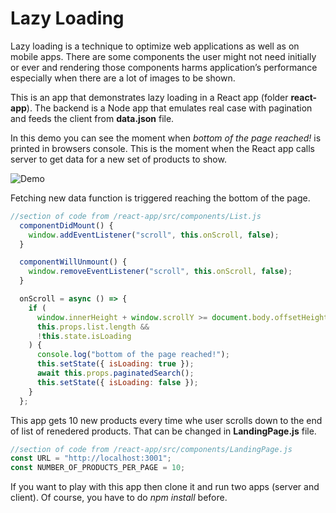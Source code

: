 # Lazy Loading

Lazy loading is a technique to optimize web applications as well as on mobile apps. There are some components the user might not need initially or ever and rendering those components harms application’s performance especially when there are a lot of images to be shown.

This is an app that demonstrates lazy loading in a React app (folder **react-app**). The backend is a Node app that emulates real case with pagination and feeds the client from **data.json** file.

In this demo you can see the moment when _bottom of the page reached!_ is printed in browsers console. This is the moment when the React app calls server to get data for a new set of products to show.

![Demo](https://github.com/Sasicrastko/React_Lazy_Loading/blob/master/demo/demo.gif)

Fetching new data function is triggered reaching the bottom of the page.

```javascript
//section of code from /react-app/src/components/List.js
  componentDidMount() {
    window.addEventListener("scroll", this.onScroll, false);
  }

  componentWillUnmount() {
    window.removeEventListener("scroll", this.onScroll, false);
  }

  onScroll = async () => {
    if (
      window.innerHeight + window.scrollY >= document.body.offsetHeight - 500 &&
      this.props.list.length &&
      !this.state.isLoading
    ) {
      console.log("bottom of the page reached!");
      this.setState({ isLoading: true });
      await this.props.paginatedSearch();
      this.setState({ isLoading: false });
    }
  };
```

This app gets 10 new products every time whe user scrolls down to the end of list of renedered products. That can be changed in **LandingPage.js** file.

```javascript
//section of code from /react-app/src/components/LandingPage.js
const URL = "http://localhost:3001";
const NUMBER_OF_PRODUCTS_PER_PAGE = 10;
```

If you want to play with this app then clone it and run two apps (server and client). Of course,  you have to do _npm install_ before. 
